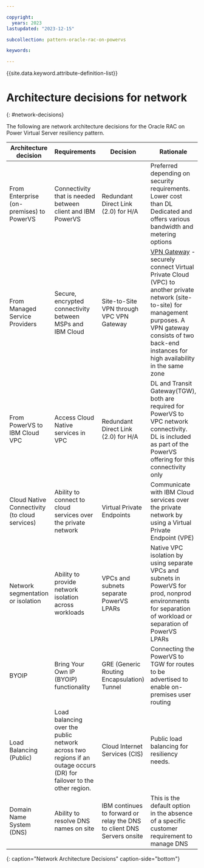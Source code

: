 ```yaml
---

copyright:
  years: 2023
lastupdated: "2023-12-15"

subcollection: pattern-oracle-rac-on-powervs

keywords:

---
```


{{site.data.keyword.attribute-definition-list}}

# Architecture decisions for network
{: #network-decisions}

The following are network architecture decisions for the Oracle RAC on Power Virtual Server resiliency pattern.

| Architecture decision                                   | Requirements                                                                                                           | Decision                                                      | Rationale                                                                                                                                                                                                                                                   |
|-----------------------------------------------|----------------------------------------------------------------------------------------------------------------------------|-------------------------------------------------------------------------|-----------------------------------------------------------------------------------------------------------------------------------------------------------------------------------------------------------------------------------------------------------------------------|
| From Enterprise (on-premises) to PowerVS       | Connectivity that is needed between client and IBM PowerVS                                                                         | Redundant Direct Link (2.0) for H/A                                     | Preferred depending on security requirements. Lower cost than DL Dedicated and offers various bandwidth and metering options                                                                                                                                        |
| From Managed Service Providers                | Secure, encrypted connectivity between MSPs and IBM Cloud                                                                  | Site-to-Site VPN through VPC VPN Gateway                                | [VPN Gateway](/docs/vpc?topic=vpc-using-vpn) - securely connect Virtual Private Cloud (VPC) to another private network (site-to-site) for management purposes. A VPN gateway consists of two back-end instances for high availability in the same zone |
| From PowerVS to IBM Cloud VPC                 | Access Cloud Native services in VPC                                                                                        | Redundant Direct Link (2.0) for H/A                                     | DL and Transit Gateway(TGW), both are required for PowerVS to VPC network connectivity. DL is included as part of the PowerVS offering for this connectivity only                                                                                                                            |
| Cloud Native Connectivity (to cloud services) | Ability to connect to cloud services over the private network                                                              | Virtual Private Endpoints                                               | Communicate with IBM Cloud services over the private network by using a Virtual Private Endpoint (VPE)                                                                                                                                                                         |
| Network segmentation or isolation                | Ability to provide network isolation across workloads                                                                      | VPCs and subnets separate PowerVS LPARs                                 | Native VPC isolation by using separate VPCs and subnets in PowerVS for prod, nonprod environments for separation of workload or separation of PowerVS LPARs                                                                                                      |
| BYOIP                                         | Bring Your Own IP (BYOIP) functionality                                                                                    | GRE (Generic Routing Encapsulation) Tunnel                               | Connecting the PowerVS to TGW for routes to be advertised to enable on-premises user routing                                                                                                                                                                                 |
|  Load Balancing (Public)                      | Load balancing over the public network across two regions if an outage occurs (DR) for failover to the other region. | Cloud Internet Services (CIS)                                           | Public load balancing for resiliency needs.                                                                                                                                                                                                                                 |
| Domain Name System (DNS)                      | Ability to resolve DNS names on site                                                                                       | IBM continues to forward or relay the DNS to client DNS Servers onsite | This is the default option in the absence of a specific customer requirement to manage DNS                                                                                                                                                                                  |
{: caption="Network Architecture Decisions" caption-side="bottom"}
